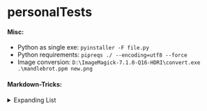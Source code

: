 # personalTests

#### Misc:
- Python as single exe: ```pyinstaller -F file.py```
- Python requirements: ```pipreqs ./ --encoding=utf8 --force```
- Image conversion: ```D:\ImageMagick-7.1.0-Q16-HDRI\convert.exe .\mandlebrot.ppm new.png```

#### Markdown-Tricks:

<details>
<summary>Expanding List</summary>

- [About](#about)
- [Usage](#usage)
  * [API](#api)
- [Transforms](#transforms)
  1. [CODE](#code)
  2. [REMOTE](#remote)

</details>
